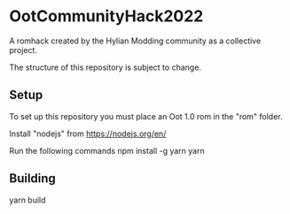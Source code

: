 # OotCommunityHack2022
A romhack created by the Hylian Modding community as a collective project.

The structure of this repository is subject to change.

## Setup

To set up this repository you must place an Oot 1.0 rom in the "rom" folder.

Install "nodejs" from https://nodejs.org/en/

Run the following commands
npm install -g yarn
yarn

## Building

yarn build